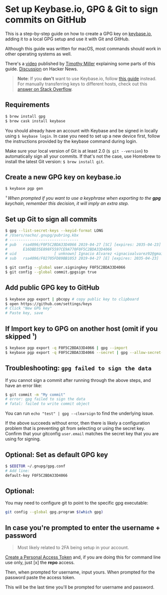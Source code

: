# Set up Keybase.io, GPG & Git to sign commits on GitHub
This is a step-by-step guide on how to create a GPG key on [keybase.io](https://keybase.io), adding it to a local GPG setup and use it with Git and GitHub.

Although this guide was written for macOS, most commands should work in other operating systems as well.

There's a [video](https://www.youtube.com/watch?v=4V-7KnhcrbY) published by [Timothy Miller](https://github.com/tjacobdesign) explaining some parts of this guide. [Discussion](https://news.ycombinator.com/item?id=12289481) on Hacker News. 

> **Note**: If you **don't** want to use Keybase.io, follow [this guide][1] instead.
> For manually transferring keys to different hosts, check out this [answer on Stack Overflow][2].

[1]: https://help.github.com/articles/generating-a-new-gpg-key/
[2]: https://stackoverflow.com/a/3176373/571227

## Requirements
```sh
$ brew install gpg
$ brew cask install keybase
```

You should already have an account with Keybase and be signed in locally using `$ keybase login`. In case you need to set up a new device first, follow the instructions provided by the keybase command during login.

Make sure your local version of Git is at least 2.0 (`$ git --version`) to automatically sign all your commits. If that's not the case, use Homebrew to install the latest Git version: `$ brew install git`.

## Create a new GPG key on keybase.io
```sh
$ keybase pgp gen
```
*¹ When prompted if you want to use a keyphrase when exporting to the **gpg** keychain, remember this decision, it will imply an extra step.*

## Set up Git to sign all commits
```sh
$ gpg --list-secret-keys --keyid-format LONG
# /Users/nacho/.gnupg/pubring.kbx
# -------------------------------
# pub   rsa4096/F0F5C2BDA33D4066 2019-04-27 [SC] [expires: 2035-04-23]
#       E16DBD35E898F5597CE9A770F0F5C2BDA33D4066
# uid                 [ unknown] Ignacio Alvarez <ignacioalvarez92@gmail.com>
# sub   rsa4096/F02705FD89BB1053 2019-04-27 [E] [expires: 2035-04-23]

$ git config --global user.signingkey F0F5C2BDA33D4066
$ git config --global commit.gpgsign true
```

## Add public GPG key to GitHub
```sh
$ keybase pgp export | pbcopy # copy public key to clipboard
$ open https://github.com/settings/keys
# Click "New GPG key"
# Paste key, save
```

## If Import key to GPG on another host (omit if you skipped ¹)
```sh
$ keybase pgp export -q F0F5C2BDA33D4066 | gpg --import
$ keybase pgp export -q F0F5C2BDA33D4066 --secret | gpg --allow-secret-key-import --import
```

## Troubleshooting: `gpg failed to sign the data`
If you cannot sign a commit after running through the above steps, and have an error like:

```sh
$ git commit -m "My commit"
# error: gpg failed to sign the data
# fatal: failed to write commit object
```

You can run `echo "test" | gpg --clearsign` to find the underlying issue.

If the above succeeds without error, then there is likely a configuration problem that is preventing git from selecting or using the secret key.  Confirm that your gitconfig `user.email` matches the secret key that you are using for signing.

## Optional: Set as default GPG key
```sh
$ $EDITOR ~/.gnupg/gpg.conf
# Add line:
default-key F0F5C2BDA33D4066
```

## Optional:
You may need to configure git to point to the specific gpg executable:
```sh
git config --global gpg.program $(which gpg)
```

## In case you're prompted to enter the username + password

> Most likely related to 2FA being setup in your account.

[Create a Personal Access Token](https://help.github.com/en/articles/creating-a-personal-access-token-for-the-command-line) and, if you are doing this for command line use only, just [x] the **repo** access.

Then, when prompted for username, input yours. When prompted for the password paste the access token.

This will be the last time you'll be prompted for username and password.
